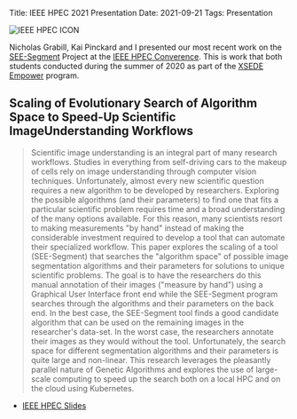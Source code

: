 Title: IEEE HPEC 2021 Presentation
Date: 2021-09-21
Tags: Presentation


![IEEE HPEC ICON](https://ieee-hpec.org/index_htm_files/15909.jpg) 


Nicholas Grabill, Kai Pinckard and I presented our most recent work on the [SEE-Segment](https://see-insight.github.io/see-segment/) Project at the [IEEE HPEC Converence](https://ieee-hpec.org/).  This is work that both students conducted during the summer of 2020 as part of the [XSEDE Empower](http://computationalscience.org/xsede-empower) program. 

## Scaling of Evolutionary Search of Algorithm Space to Speed-Up Scientific ImageUnderstanding Workflows

> Scientific image understanding is an integral part of many research workflows. Studies in everything from self-driving cars to the makeup of cells rely on image understanding through computer vision techniques. Unfortunately, almost every new scientific question requires a new algorithm to be developed by researchers. Exploring the possible algorithms (and their parameters) to find one that fits a particular scientific problem requires time and a broad understanding of the many options available. For this reason, many scientists resort to making measurements "by hand" instead of making the considerable investment required to develop a tool that can automate their specialized workflow. This paper explores the scaling of a tool (SEE-Segment) that searches the "algorithm space" of possible image segmentation algorithms and their parameters for solutions to unique scientific problems. The goal is to have the researchers do this manual annotation of their images ("measure by hand") using a Graphical User Interface front end while the SEE-Segment program searches through the algorithms and their parameters on the back end. In the best case, the SEE-Segment tool finds a good candidate algorithm that can be used on the remaining images in the researcher's data-set. In the worst case, the researchers annotate their images as they would without the tool. Unfortunately, the search space for different segmentation algorithms and their parameters is quite large and non-linear. This research leverages the pleasantly parallel nature of Genetic Algorithms and explores the use of large-scale computing to speed up the search both on a local HPC and on the cloud using Kubernetes.   

* [IEEE HPEC Slides](//colbrydi.github.io/images/20210021_IEEE_HPEC.pdf)

